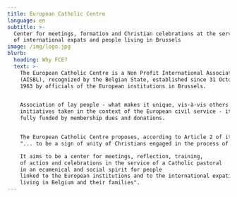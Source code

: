 ```yaml
---
title: European Catholic Centre
language: en
subtitle: >-
  Center for meetings, formation and Christian celebrations at the service
  of international expats and people living in Brussels
image: /img/logo.jpg
blurb:
  heading: Why FCE?
  text: >-
    The European Catholic Centre is a Non Profit International Association
    (AISBL), recognized by the Belgian State, established since 31 October
    1963 by officials of the European institutions in Brussels.


    Association of lay people - what makes it unique, vis-à-vis others
    initiatives taken in the context of the European civil service - it is
    fully funded by membership dues and donations.


    The European Catholic Centre proposes, according to Article 2 of its Statutes,
    "... to be a sign of unity of Christians engaged in the process of unifying Europe."

    It aims to be a center for meetings, reflection, training,
    of action and celebrations in the service of a Catholic pastoral
    in an ecumenical and social spirit for people
    linked to the European institutions and to the international expatirates
    living in Belgium and their families".
---
```


